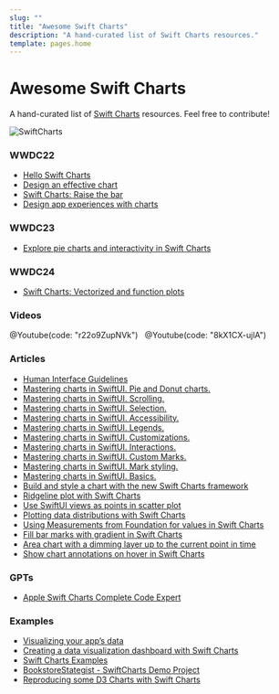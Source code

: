 ```yaml
---
slug: ""
title: "Awesome Swift Charts"
description: "A hand-curated list of Swift Charts resources."
template: pages.home
---
```


# Awesome Swift Charts

A hand-curated list of [Swift Charts](https://developer.apple.com/documentation/charts) resources. Feel free to contribute!

![SwiftCharts](/awesome-swift-charts/images/charts.png)

### WWDC22

- [Hello Swift Charts](https://developer.apple.com/videos/play/wwdc2022/10136/)
- [Design an effective chart](https://developer.apple.com/videos/play/wwdc2022/110340/)
- [Swift Charts: Raise the bar](https://developer.apple.com/videos/play/wwdc2022/10137/)
- [Design app experiences with charts](https://developer.apple.com/videos/play/wwdc2022/110342/)

### WWDC23

- [Explore pie charts and interactivity in Swift Charts](https://developer.apple.com/videos/play/wwdc2023/10037/)

### WWDC24

- [Swift Charts: Vectorized and function plots](https://developer.apple.com/videos/play/wwdc2024/10155/)

### Videos

@Youtube(code: "r22o9ZupNVk")
&nbsp;
@Youtube(code: "8kX1CX-ujlA")

### Articles

- [Human Interface Guidelines](https://developer.apple.com/design/human-interface-guidelines/charts)
- [Mastering charts in SwiftUI. Pie and Donut charts.](https://swiftwithmajid.com/2023/09/26/mastering-charts-in-swiftui-pie-and-donut-charts/)
- [Mastering charts in SwiftUI. Scrolling.](https://swiftwithmajid.com/2023/07/25/mastering-charts-in-swiftui-scrolling/)
- [Mastering charts in SwiftUI. Selection.](https://swiftwithmajid.com/2023/07/18/mastering-charts-in-swiftui-selection/)
- [Mastering charts in SwiftUI. Accessibility.](https://swiftwithmajid.com/2023/02/28/mastering-charts-in-swiftui-accessibility/)
- [Mastering charts in SwiftUI. Legends.](https://swiftwithmajid.com/2023/02/22/mastering-charts-in-swiftui-legends/)
- [Mastering charts in SwiftUI. Customizations.](https://swiftwithmajid.com/2023/02/15/mastering-charts-in-swiftui-customizations/)
- [Mastering charts in SwiftUI. Interactions.](https://swiftwithmajid.com/2023/02/06/mastering-charts-in-swiftui-interactions/)
- [Mastering charts in SwiftUI. Custom Marks.](https://swiftwithmajid.com/2023/01/26/mastering-charts-in-swiftui-custom-marks/)
- [Mastering charts in SwiftUI. Mark styling.](https://swiftwithmajid.com/2023/01/18/mastering-charts-in-swiftui-mark-styling/)
- [Mastering charts in SwiftUI. Basics.](https://swiftwithmajid.com/2023/01/10/mastering-charts-in-swiftui-basics/)
- [Build and style a chart with the new Swift Charts framework](https://nilcoalescing.com/blog/BuildAndStyleAChartWithSwiftChartsFramework)
- [Ridgeline plot with Swift Charts](https://nilcoalescing.com/blog/RidgePlotWithSwiftCharts)
- [Use SwiftUI views as points in scatter plot](https://nilcoalescing.com/blog/ScatterPlotWithCustomViews)
- [Plotting data distributions with Swift Charts](https://nilcoalescing.com/blog/PlottingDataDistributionsWithSwiftCharts)
- [Using Measurements from Foundation for values in Swift Charts](https://nilcoalescing.com/blog/UsingMeasurementsFromFoundationAsValuesInSwiftCharts)
- [Fill bar marks with gradient in Swift Charts](https://nilcoalescing.com/blog/FillBarMarksWithGradient)
- [Area chart with a dimming layer up to the current point in time](https://nilcoalescing.com/blog/AreaChartWithADimmingLayer)
- [Show chart annotations on hover in Swift Charts](https://nilcoalescing.com/blog/ChartAnnotationsOnHover)

### GPTs

- [Apple Swift Charts Complete Code Expert](https://chatgpt.com/g/g-8U1iB3EIq-apple-swift-charts-complete-code-expert)

### Examples

- [Visualizing your app’s data](https://developer.apple.com/documentation/charts/visualizing_your_app_s_data)
- [Creating a data visualization dashboard with Swift Charts](https://developer.apple.com/documentation/Charts/creating-a-data-visualization-dashboard-with-swift-charts)
- [Swift Charts Examples](https://github.com/jordibruin/Swift-Charts-Examples)
- [BookstoreStategist - SwiftCharts Demo Project](https://github.com/gahntpo/BookstoreStategist)
- [Reproducing some D3 Charts with Swift Charts](https://github.com/raheelahmad/Swift-D3-Charts)
